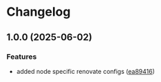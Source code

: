 # Changelog

## 1.0.0 (2025-06-02)


### Features

* added node specific renovate configs ([ea89416](https://github.com/nico-i/renovate-config/commit/ea8941641733769bad059fcdeee52093c2ceffd6))

